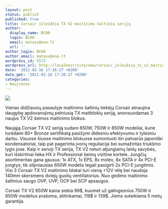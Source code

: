 ```yaml
---
layout: post
status: publish
published: true
title: Corsair išleidžia TX V2 maitinimo šaltinių seriją
author:
  display_name: BC00
  login: BC00
  email: matasx@one.lt
  url: ''
author_login: BC00
author_email: matasx@one.lt
wordpress_id: 5573
wordpress_url: http://localhost/site/new/corsair_isleidzia_tx_v2_maitinimo_saltiniu_serija/
date: '2011-02-16 17:36:27 +0200'
date_gmt: '2011-02-16 17:36:27 +0200'
categories:
- Naujienos
---
```

<div class="imgright"><img src="http://www.part.lt/img/a597b3bda93a6f97ab13e59b64a819b5933.jpg"  /></div>
<p>Vienas didžiausių pasaulyje maitinimo šaltinių tiekėjų Corsair atnaujina daugybę apdovanojimų pelniusią TX maitblokių seriją, anonsuodamas 3 naujus TX V2 šeimos maitinimo blokus.</p>
<p>Naująją Corsair TX V2 seriją sudaro 650W, 750W ir 850W modeliai, kurie turėdami 80+ Bronze sertifikatą pasižymi didesniu efektyvumu ir tylesniu darbu. Visuose šiuose maitinimo blokuose sumontuoti itin patvarūs japoniški kondensatoriai, taip pat pagerinta įvorių reguliacija bei sumažintas triukšmo lygis jose. Kaip ir senoji TX serija, TX V2 neturi atjungiamų laidų savybės, kuri išskirtinai lieka HX ir Professional šeimų vizitine kortele. Jungčių asortimentas gana gausus: 1x ATX, 1x EPS, 8x molex, 8x SATA ir 4x PCI-E jungtys, tik silpniausias 650W modelis tegali pasigirti 2x PCI-E jungtimis. Visi 3 Corsair TX V2 maitinimo blokai turi vieną +12V rėlę bei naudoja 140mm skersmens dviejų guolių ventiliatorius. Nuo gedimo maitinimo šaltinius saugo OVP, UVP, OCP bei SCP apsaugos. </p>
<p>Corsair TX V2 650W kaina siekia 99$, kuomet už galingesnius 750W ir 850W modelius prašoma, atitinkamai, 119$ ir 139$. Jiems suteikiama 5 metų garantija.<br /></p>
